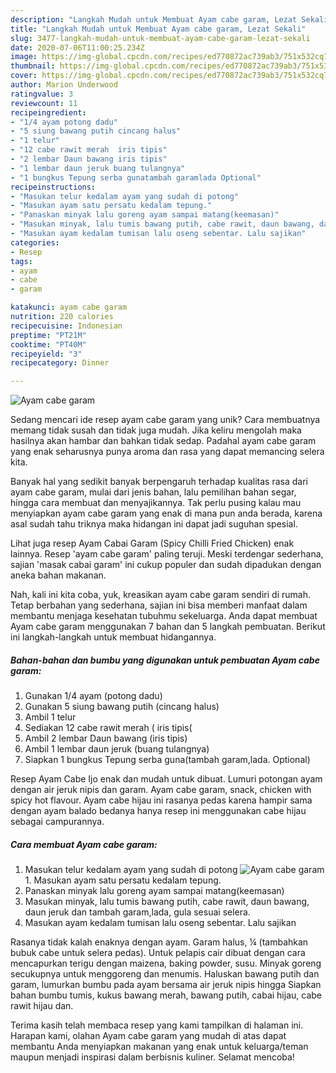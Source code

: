 ```yaml
---
description: "Langkah Mudah untuk Membuat Ayam cabe garam, Lezat Sekali"
title: "Langkah Mudah untuk Membuat Ayam cabe garam, Lezat Sekali"
slug: 3477-langkah-mudah-untuk-membuat-ayam-cabe-garam-lezat-sekali
date: 2020-07-06T11:00:25.234Z
image: https://img-global.cpcdn.com/recipes/ed770872ac739ab3/751x532cq70/ayam-cabe-garam-foto-resep-utama.jpg
thumbnail: https://img-global.cpcdn.com/recipes/ed770872ac739ab3/751x532cq70/ayam-cabe-garam-foto-resep-utama.jpg
cover: https://img-global.cpcdn.com/recipes/ed770872ac739ab3/751x532cq70/ayam-cabe-garam-foto-resep-utama.jpg
author: Marion Underwood
ratingvalue: 3
reviewcount: 11
recipeingredient:
- "1/4 ayam potong dadu"
- "5 siung bawang putih cincang halus"
- "1 telur"
- "12 cabe rawit merah  iris tipis"
- "2 lembar Daun bawang iris tipis"
- "1 lembar daun jeruk buang tulangnya"
- "1 bungkus Tepung serba gunatambah garamlada Optional"
recipeinstructions:
- "Masukan telur kedalam ayam yang sudah di potong"
- "Masukan ayam satu persatu kedalam tepung."
- "Panaskan minyak lalu goreng ayam sampai matang(keemasan)"
- "Masukan minyak, lalu tumis bawang putih, cabe rawit, daun bawang, daun jeruk dan tambah garam,lada, gula sesuai selera."
- "Masukan ayam kedalam tumisan lalu oseng sebentar. Lalu sajikan"
categories:
- Resep
tags:
- ayam
- cabe
- garam

katakunci: ayam cabe garam 
nutrition: 220 calories
recipecuisine: Indonesian
preptime: "PT21M"
cooktime: "PT40M"
recipeyield: "3"
recipecategory: Dinner

---
```



![Ayam cabe garam](https://img-global.cpcdn.com/recipes/ed770872ac739ab3/751x532cq70/ayam-cabe-garam-foto-resep-utama.jpg)

Sedang mencari ide resep ayam cabe garam yang unik? Cara membuatnya memang tidak susah dan tidak juga mudah. Jika keliru mengolah maka hasilnya akan hambar dan bahkan tidak sedap. Padahal ayam cabe garam yang enak seharusnya punya aroma dan rasa yang dapat memancing selera kita.

Banyak hal yang sedikit banyak berpengaruh terhadap kualitas rasa dari ayam cabe garam, mulai dari jenis bahan, lalu pemilihan bahan segar, hingga cara membuat dan menyajikannya. Tak perlu pusing kalau mau menyiapkan ayam cabe garam yang enak di mana pun anda berada, karena asal sudah tahu triknya maka hidangan ini dapat jadi suguhan spesial.

Lihat juga resep Ayam Cabai Garam (Spicy Chilli Fried Chicken) enak lainnya. Resep &#39;ayam cabe garam&#39; paling teruji. Meski terdengar sederhana, sajian &#39;masak cabai garam&#39; ini cukup populer dan sudah dipadukan dengan aneka bahan makanan.


Nah, kali ini kita coba, yuk, kreasikan ayam cabe garam sendiri di rumah. Tetap berbahan yang sederhana, sajian ini bisa memberi manfaat dalam membantu menjaga kesehatan tubuhmu sekeluarga. Anda dapat membuat Ayam cabe garam menggunakan 7 bahan dan 5 langkah pembuatan. Berikut ini langkah-langkah untuk membuat hidangannya.

<!--inarticleads1-->

##### Bahan-bahan dan bumbu yang digunakan untuk pembuatan Ayam cabe garam:

1. Gunakan 1/4 ayam (potong dadu)
1. Gunakan 5 siung bawang putih (cincang halus)
1. Ambil 1 telur
1. Sediakan 12 cabe rawit merah ( iris tipis(
1. Ambil 2 lembar Daun bawang (iris tipis)
1. Ambil 1 lembar daun jeruk (buang tulangnya)
1. Siapkan 1 bungkus Tepung serba guna(tambah garam,lada. Optional)


Resep Ayam Cabe Ijo enak dan mudah untuk dibuat. Lumuri potongan ayam dengan air jeruk nipis dan garam. Ayam cabe garam, snack, chicken with spicy hot flavour. Ayam cabe hijau ini rasanya pedas karena hampir sama dengan ayam balado bedanya hanya resep ini menggunakan cabe hijau sebagai campurannya. 

<!--inarticleads2-->

##### Cara membuat Ayam cabe garam:

1. Masukan telur kedalam ayam yang sudah di potong
<img src="//assets-global.cpcdn.com/assets/icons/button_play-2c75c40dde080a61004c1f40b05d8f140eaff45d7e9e6481dc71c63d2e7c4909.png" alt="Ayam cabe garam">1. Masukan ayam satu persatu kedalam tepung.
1. Panaskan minyak lalu goreng ayam sampai matang(keemasan)
1. Masukan minyak, lalu tumis bawang putih, cabe rawit, daun bawang, daun jeruk dan tambah garam,lada, gula sesuai selera.
1. Masukan ayam kedalam tumisan lalu oseng sebentar. Lalu sajikan


Rasanya tidak kalah enaknya dengan ayam. Garam halus, ¼ (tambahkan bubuk cabe untuk selera pedas). Untuk pelapis cair dibuat dengan cara mencapurkan terigu dengan maizena, baking powder, susu. Minyak goreng secukupnya untuk menggoreng dan menumis. Haluskan bawang putih dan garam, lumurkan bumbu pada ayam bersama air jeruk nipis hingga Siapkan bahan bumbu tumis, kukus bawang merah, bawang putih, cabai hijau, cabe rawit hijau dan. 

Terima kasih telah membaca resep yang kami tampilkan di halaman ini. Harapan kami, olahan Ayam cabe garam yang mudah di atas dapat membantu Anda menyiapkan makanan yang enak untuk keluarga/teman maupun menjadi inspirasi dalam berbisnis kuliner. Selamat mencoba!
